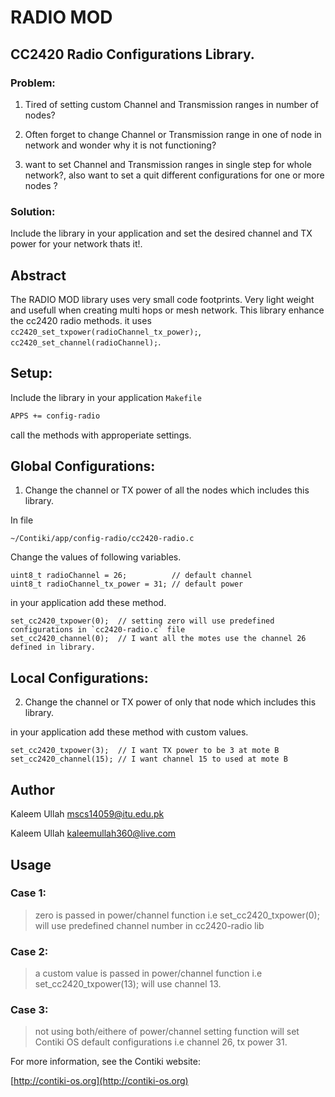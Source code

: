 # RADIO MOD

## CC2420 Radio Configurations Library.


### Problem:

1. Tired of setting custom Channel and Transmission ranges in number of nodes?

2. Often forget to change Channel or Transmission range in one of node in network and wonder why it is not functioning?

3. want to set Channel and Transmission ranges in single step for whole network?, also want to set a quit different configurations for one or more nodes ?


### Solution:
Include the library in your application and set the desired channel and TX power for your network thats it!.

## Abstract
The RADIO MOD library uses very small code footprints. Very light weight and usefull when creating multi hops or mesh network.
This library enhance the cc2420 radio methods. it uses `cc2420_set_txpower(radioChannel_tx_power);`, `cc2420_set_channel(radioChannel);`.

## Setup:

Include the library in your application `Makefile`

```sh
APPS += config-radio
```

call the methods with approperiate settings.

## Global Configurations:

1) Change the channel or TX power of all the nodes which includes this library.

In file

	~/Contiki/app/config-radio/cc2420-radio.c

Change the values of following variables.

	uint8_t radioChannel = 26;  		// default channel
	uint8_t radioChannel_tx_power = 31; // default power

in your application add these method.

	set_cc2420_txpower(0);	// setting zero will use predefined configurations in `cc2420-radio.c` file
	set_cc2420_channel(0);	// I want all the motes use the channel 26 defined in library.

## Local Configurations:

2) Change the channel or TX power of only that node which includes this library.

in your application add these method with custom values.

	set_cc2420_txpower(3);	// I want TX power to be 3 at mote B
	set_cc2420_channel(15);	// I want channel 15 to used at mote B

## Author
Kaleem Ullah <mscs14059@itu.edu.pk>

Kaleem Ullah <kaleemullah360@live.com>

## Usage
### Case 1:	
> zero is passed in power/channel function i.e set_cc2420_txpower(0); will use predefined channel number in cc2420-radio lib

### Case 2:
> a custom value is passed in power/channel function i.e set_cc2420_txpower(13); will use channel 13.

### Case 3:
> not using both/eithere of power/channel setting function will set Contiki OS default configurations i.e channel 26, tx power 31.

For more information, see the Contiki website:

[http://contiki-os.org](http://contiki-os.org)